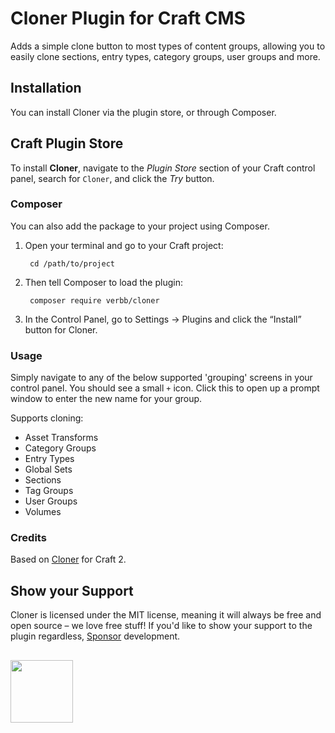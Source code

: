 # Cloner Plugin for Craft CMS

Adds a simple clone button to most types of content groups, allowing you to easily clone sections, entry types, category groups, user groups and more.

## Installation
You can install Cloner via the plugin store, or through Composer.

## Craft Plugin Store
To install **Cloner**, navigate to the _Plugin Store_ section of your Craft control panel, search for `Cloner`, and click the _Try_ button.

### Composer
You can also add the package to your project using Composer.

1. Open your terminal and go to your Craft project:

        cd /path/to/project

2. Then tell Composer to load the plugin:
    
        composer require verbb/cloner

3. In the Control Panel, go to Settings → Plugins and click the “Install” button for Cloner.

### Usage

Simply navigate to any of the below supported 'grouping' screens in your control panel. You should see a small `+` icon. Click this to open up a prompt window to enter the new name for your group.

Supports cloning:
- Asset Transforms
- Category Groups
- Entry Types
- Global Sets
- Sections
- Tag Groups
- User Groups
- Volumes

### Credits
Based on [Cloner](https://github.com/kymar/craft_cloner) for Craft 2.

## Show your Support

Cloner is licensed under the MIT license, meaning it will always be free and open source – we love free stuff! If you'd like to show your support to the plugin regardless, [Sponsor](https://github.com/sponsors/verbb) development.

<h2></h2>

<a href="https://verbb.io" target="_blank">
  <img width="100" src="https://verbb.io/assets/img/verbb-pill.svg">
</a>

